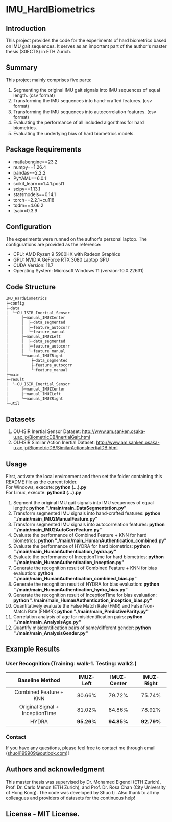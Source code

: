 # IMU_HardBiometrics
## Introduction
This project provides the code for the experiments of hard biometrics based on IMU gait sequences. It serves as an important part of the author's master thesis (30ECTS) in ETH Zurich.
## Summary
This project mainly comprises five parts:
1. Segmenting the original IMU gait signals into IMU sequences of equal length. (csv format)
2. Transforming the IMU sequences into hand-crafted features. (csv format)
3. Transforming the IMU sequences into autocorrelation features. (csv format)
5. Evaluating the performance of all included algorithms for hard biometrics.
6. Evaluating the underlying bias of hard biometrics models.
## Package Requirements
- matlabengine==23.2
- numpy==1.26.4
- pandas==2.2.2
- PyYAML==6.0.1
- scikit_learn==1.4.1.post1
- scipy==1.13.1
- statsmodels==0.14.1
- torch==2.2.1+cu118
- tqdm==4.66.2
- tsai==0.3.9
## Configuration
The experiments were runned on the author's personal laptop. The configurations are provided as the reference:
- CPU: AMD Ryzen 9 5900HX with Radeon Graphics
- GPU: NVIDIA GeForce RTX 3080 Laptop GPU
- CUDA Version: 11.7
- Operating System: Microsoft Windows 11 (version-10.0.22631)
## Code Structure
```bash
IMU_HardBiometrics
├─config
├─data
│  └─OU_ISIR_Inertial_Sensor
│      ├─manual_IMUZCenter
│      │  ├─data_segmented
│      │  ├─feature_autocorr
│      │  └─feature_manual
│      ├─manual_IMUZLeft
│      │  ├─data_segmented
│      │  ├─feature_autocorr
│      │  └─feature_manual
│      └─manual_IMUZRight
│          ├─data_segmented
│          ├─feature_autocorr
│          └─feature_manual
├─main
├─result
│  └─OU_ISIR_Inertial_Sensor
│      ├─manual_IMUZCenter
│      ├─manual_IMUZLeft
│      └─manual_IMUZRight
└─util
```
## Datasets
1. OU-ISIR Inertial Sensor Dataset: http://www.am.sanken.osaka-u.ac.jp/BiometricDB/InertialGait.html
2. OU-ISIR Similar Action Inertial Dataset: http://www.am.sanken.osaka-u.ac.jp/BiometricDB/SimilarActionsInertialDB.html
## Usage
First, activate the local environment and then set the folder containing this README file as the current folder.  
For Windows, execute: **python (...).py**  
For Linux, execute: **python3 (...).py**  
1. Segment the original IMU gait signals into IMU sequences of equal length: **python "./main/main_DataSegmentation.py"**
2. Transform segmented IMU signals into hand-crafted features: **python "./main/main_IMU2ManualFeature.py"**
3. Transform segmented IMU signals into autocorrelation features: **python "./main/main_IMU2AutoCorrFeature.py"**
4. Evaluate the performance of Combined Feature + KNN for hard biometrics: **python "./main/main_HumanAuthentication_combined.py"**
5. Evaluate the performance of HYDRA for hard biometrics: **python "./main/main_HumanAuthentication_hydra.py"**
6. Evaluate the performance of InceptionTime for hard biometrics: **python "./main/main_HumanAuthentication_inception.py"**
7. Generate the recognition result of Combined Feature + KNN for bias evaluation: **python "./main/main_HumanAuthentication_combined_bias.py"**
8. Generate the recognition result of HYDRA for bias evaluation: **python "./main/main_HumanAuthentication_hydra_bias.py"**
9. Generate the recognition result of InceptionTime for bias evaluation: **python "./main/main_HumanAuthentication_inception_bias.py"**
10. Quantitatively evaluate the False Match Rate (FMR) and False Non-Match Rate (FNMR): **python "./main/main_PredictiveParity.py"**
11. Correlation analysis of age for misidentification pairs: **python "./main/main_AnalysisAge.py"**
12. Quantify misidentification pairs of same/different gender: **python "./main/main_AnalysisGender.py"**
## Example Results
### User Recognition (Training: walk-1. Testing: walk2.)
| **Baseline Method**              | **IMUZ\-Left** | **IMUZ\-Center** | **IMUZ\-Right** |
|:--------------------------------:|:--------------:|:----------------:|:---------------:|
| Combined Feature \+ KNN          | 80\.66\%      | 79\.72\%        | 75\.74\%       |
| Original Signal \+ InceptionTime | 81\.02\%      | 84\.86\%        | 78\.92\%       |
| HYDRA                            | **95\.26\%**  | **94\.85\%**    | **92\.79\%**   |
### Contact
If you have any questions, please feel free to contact me through email (shuoli199909@outlook.com)!
## Authors and acknowledgment
This master thesis was supervised by Dr. Mohamed Elgendi (ETH Zurich), Prof. Dr. Carlo Menon (ETH Zurich), and Prof. Dr. Rosa Chan (City University of Hong Kong). The code was developed by Shuo Li. Also thank to all my colleagues and providers of datasets for the continuous help!
## License - MIT License.
